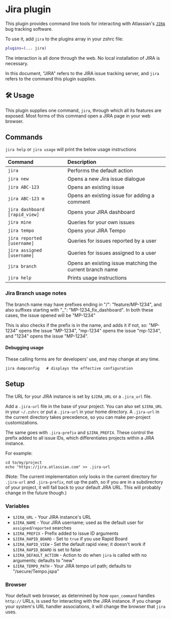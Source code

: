 # Jira plugin

This plugin provides command line tools for interacting with Atlassian's
[`JIRA`](https://www.atlassian.com/software/jira) bug tracking software.

To use it, add `jira` to the plugins array in your zshrc file:

```zsh
plugins=(... jira)
```

The interaction is all done through the web. No local installation of JIRA is
necessary.

In this document, "JIRA" refers to the JIRA issue tracking server, and `jira`
refers to the command this plugin supplies.

## 🛠️ Usage

This plugin supplies one command, `jira`, through which all its features are
exposed. Most forms of this command open a JIRA page in your web browser.

## Commands

`jira help` or `jira usage` will print the below usage instructions

| Command                       | Description                                              |
| :---------------------------- | :------------------------------------------------------- |
| `jira`                        | Performs the default action                              |
| `jira new`                    | Opens a new Jira issue dialogue                          |
| `jira ABC-123`                | Opens an existing issue                                  |
| `jira ABC-123 m`              | Opens an existing issue for adding a comment             |
| `jira dashboard [rapid_view]` | Opens your JIRA dashboard                                |
| `jira mine`                   | Queries for your own issues                              |
| `jira tempo`                  | Opens your JIRA Tempo                                    |
| `jira reported [username]`    | Queries for issues reported by a user                    |
| `jira assigned [username]`    | Queries for issues assigned to a user                    |
| `jira branch`                 | Opens an existing issue matching the current branch name |
| `jira help`                   | Prints usage instructions                                |

### Jira Branch usage notes

The branch name may have prefixes ending in "/": "feature/MP-1234", and also
suffixes starting with "\_": "MP-1234_fix_dashboard". In both these cases, the
issue opened will be "MP-1234"

This is also checks if the prefix is in the name, and adds it if not, so:
"MP-1234" opens the issue "MP-1234", "mp-1234" opens the issue "mp-1234", and
"1234" opens the issue "MP-1234".

#### Debugging usage

These calling forms are for developers' use, and may change at any time.

```
jira dumpconfig   # displays the effective configuration
```

## Setup

The URL for your JIRA instance is set by `$JIRA_URL` or a `.jira_url` file.

Add a `.jira-url` file in the base of your project. You can also set `$JIRA_URL`
in your `~/.zshrc` or put a `.jira-url` in your home directory. A `.jira-url` in
the current directory takes precedence, so you can make per-project
customizations.

The same goes with `.jira-prefix` and `$JIRA_PREFIX`. These control the prefix
added to all issue IDs, which differentiates projects within a JIRA instance.

For example:

```
cd to/my/project
echo "https://jira.atlassian.com" >> .jira-url
```

(Note: The current implementation only looks in the current directory for
`.jira-url` and `.jira-prefix`, not up the path, so if you are in a subdirectory
of your project, it will fall back to your default JIRA URL. This will probably
change in the future though.)

### Variables

-   `$JIRA_URL` - Your JIRA instance's URL
-   `$JIRA_NAME` - Your JIRA username; used as the default user for
    `assigned`/`reported` searches
-   `$JIRA_PREFIX` - Prefix added to issue ID arguments
-   `$JIRA_RAPID_BOARD` - Set to `true` if you use Rapid Board
-   `$JIRA_RAPID_VIEW` - Set the default rapid view; it doesn't work if
    `$JIRA_RAPID_BOARD` is set to false
-   `$JIRA_DEFAULT_ACTION` - Action to do when `jira` is called with no
    arguments; defaults to "new"
-   `$JIRA_TEMPO_PATH` - Your JIRA tempo url path; defaults to
    "/secure/Tempo.jspa"

### Browser

Your default web browser, as determined by how `open_command` handles `http://`
URLs, is used for interacting with the JIRA instance. If you change your
system's URL handler associations, it will change the browser that `jira` uses.
